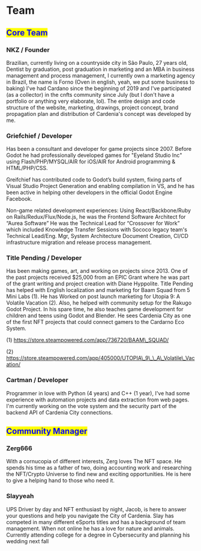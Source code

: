 # Team

## <mark style="color:blue;">Core Team</mark>

### NKZ / Founder

Brazilian, currently living on a countryside city in São Paulo, 27 years old, Dentist by graduation, post graduation in marketing and an MBA in business management and process management, I currently own a marketing agency in Brazil, the name is Forno (Oven in english, yeah, we put some business to baking) I've had Cardano since the beginning of 2019 and I've participated (as a collector) in the cnfts community since July (but I don't have a portfolio or anything very elaborate, lol). The entire design and code structure of the website, marketing, drawings, project concept, brand propagation plan and distribution of Cardenia's concept was developed by me.

### Griefchief / Developer

Has been a consultant and developer for game projects since 2007. Before Godot he had professionally developed games for "Eyeland Studio Inc" using Flash/PHP/MYSQL/AIR for iOS/AIR for Android programming & HTML/PHP/CSS.

Greifchief has contributed code to Godot’s build system, fixing parts of Visual Studio Project Generation and enabling compilation in VS, and he has been active in helping other developers in the official Godot Engine Facebook.

Non-game related development experiences: Using React/Backbone/Ruby on Rails/Redux/Flux/Node.js, he was the Frontend Software Architect for “Aurea Software” He was the Technical Lead for “Crossover for Work” which included Knowledge Transfer Sessions with Sococo legacy team's Technical Lead/Eng. Mgr, System Architecture Document Creation, CI/CD infrastructure migration and release process management.

### Title Pending / Developer

Has been making games, art, and working on projects since 2013. One of the past projects received $25,000 from an EPIC Grant where he was part of the grant writing and project creation with Diane Hyppolite. Title Pending has helped with English localization and marketing for Baam Squad from 5 Mini Labs (1). He has Worked on post launch marketing for Utopia 9: A Volatile Vacation (2). Also, he helped with community setup for the Rakugo Godot Project. In his spare time, he also teaches game development for children and teens using Godot and Blender. He sees Cardenia City as one of the first NFT projects that could connect gamers to the Cardarno Eco System.

(1) https://store.steampowered.com/app/736720/BAAM\_SQUAD/

(2) https://store.steampowered.com/app/405000/UTOPIA\_9\_\_A\_Volatile\_Vacation/

### Cartman / Developer

Programmer in love with Python (4 years) and C++ (1 year), I've had some experience with automation projects and data extraction from web pages. I'm currently working on the vote system and the security part of the backend API of Cardenia City connections.



## <mark style="color:blue;">Community Manager</mark>

### Zerg666

With a cornucopia of different interests, Zerg loves The NFT space. He spends his time as a father of two, doing accounting work and researching the NFT/Crypto Universe to find new and exciting opportunities. He is here to give a helping hand to those who need it.

### Slayyeah

UPS Driver by day and NFT enthusiast by night, Jacob, is here to answer your questions and help you navigate the City of Cardenia. Slay has competed in many different eSports titles and has a background of team management. When not online he has a love for nature and animals. Currently attending college for a degree in Cybersecurity and planning his wedding next fall



